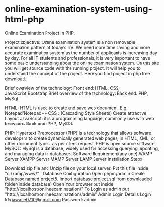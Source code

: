 # online-examination-system-using-html-php
Online Examination Project in PHP.

Project objective: Online examination system is a non removable examination pattern of today’s life. We need more time saving and more accurate examination system as the number of applicants is increasing day by day. For all IT students and professionals, it is very important to have some basic understanding about the online examination system. On this site you will get source code with the running project. It will help you to understand the concept of the project. Here you find project in php free download.

Brief overview of the technology: Front end: HTML, CSS, JavaScript,Bootstrap
Brief overview of the technology: Back end: PHP, MySql

HTML: HTML is used to create and save web document. E.g. Notepad/Notepad++ CSS : (Cascading Style Sheets) Create attractive Layout JavaScript: it is a programming language, commonly use with web browsers. Back end: PHP, MySQL

PHP: Hypertext Preprocessor (PHP) is a technology that allows software developers to create dynamically generated web pages, in HTML, XML, or other document types, as per client request. PHP is open source software. MySQL: MySql is a database, widely used for accessing querying, updating, and managing data in databases. Software Requirement(any one) WAMP Server XAMPP Server MAMP Server LAMP Server Installation Steps

Download zip file and Unzip file on your local server.
Put this file inside "c:/xamp/www/" .
Database Configuration Open phpmyadmin Create Database named project5. Import database project.sql from downloaded folder(inside database)
Open Your browser put inside "http://localhost/onlineexaminatation/"
To Login as admin put "http://localhost/onlineexaminatation//admin" Admin Login Details Login Id:gawade0710@gmail.com Password: admin
